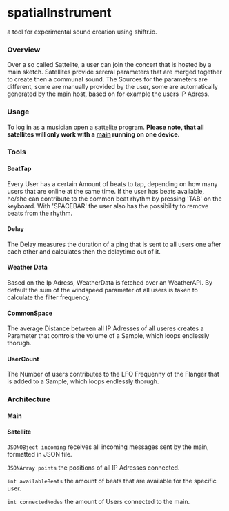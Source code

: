 # spatialInstrument

a tool for experimental sound creation using shiftr.io.

### Overview
Over a so called Sattelite, a user can join the concert that is hosted by a main sketch. Satellites provide sereral parameters that are merged together to create then a communal sound. The Sources for the parameters are different, some are manually provided by the user, some are automatically generated by the main host, based on for example the users IP Adress.

### Usage
To log in as a musician open a [sattelite]() program. **Please note, that all satellites will only work with a [main]() running on one device.**



### Tools

#### BeatTap
Every User has a certain Amount of beats to tap, depending on how many users that are online at the same time. If the user has beats available, he/she can contribute to the common beat rhythm by pressing 'TAB' on the keyboard. With 'SPACEBAR' the user also has the possibility to remove beats from the rhythm.
#### Delay
The Delay measures the duration of a ping that is sent to all users one after each other and calculates then the delaytime out of it.
#### Weather Data
Based on the Ip Adress, WeatherData is fetched over an WeatherAPI. By default the sum of the windspeed parameter of all users is taken to calculate the filter frequency.
#### CommonSpace
The average Distance between all IP Adresses of all useres creates a Parameter that controls the volume of a Sample, which loops endlessly thorugh.
#### UserCount
The Number of users contributes to the LFO Frequenny of the Flanger that is added to a Sample, which loops endlessly thorugh.

### Architecture
#### Main
#### Satellite
```JSONOBject incoming``` receives all incoming messages sent by the main, formatted in JSON file.

```JSONArray points``` the positions of all IP Adresses connected.

```int availableBeats``` the amount of beats that are available for the specific user.

```int connectedNodes```  the amount of Users connected to the main.


